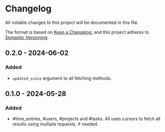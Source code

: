 # Changelog

All notable changes to this project will be documented in this file.

The format is based on [Keep a Changelog](https://keepachangelog.com/en/1.1.0/),
and this project adheres to [Semantic Versioning](https://semver.org/spec/v2.0.0.html).

## 0.2.0 - 2024-06-02

### Added

- `updated_since` argument to all fetching methods.

## 0.1.0 - 2024-05-28

### Added

- #time_entries, #users, #projects and #tasks. All uses cursors
  to fetch all results using multiple requests, if needed.
